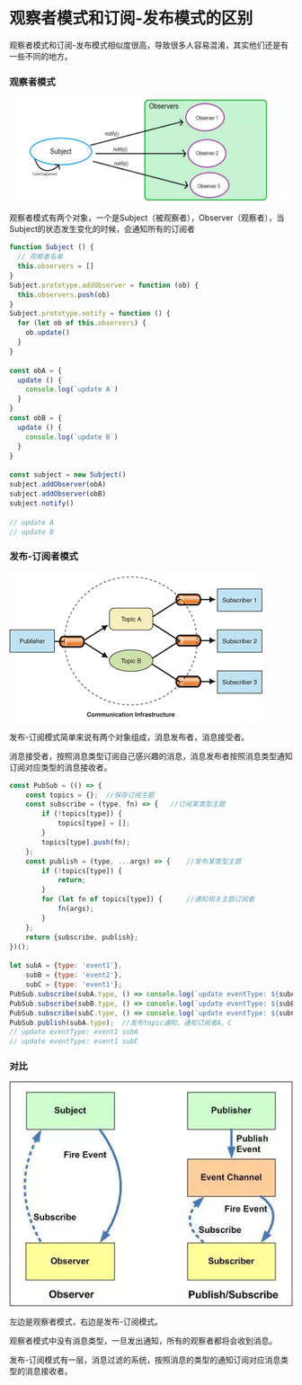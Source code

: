 # 观察者模式和订阅-发布模式的区别

观察者模式和订阅-发布模式相似度很高，导致很多人容易混淆，其实他们还是有一些不同的地方。

### 观察者模式

![](./1.png)

观察者模式有两个对象，一个是Subject（被观察者），Observer（观察者），当Subject的状态发生变化的时候，会通知所有的订阅者

```js
function Subject () {
  // 观察者名单
  this.observers = []
}
Subject.prototype.addObserver = function (ob) {
  this.observers.push(ob)
}
Subject.prototype.notify = function () {
  for (let ob of this.observers) {
    ob.update()
  }
}

const obA = {
  update () {
    console.log(`update A`)
  }
}
const obB = {
  update () {
    console.log(`update B`)
  }
}

const subject = new Subject()
subject.addObserver(obA)
subject.addObserver(obB)
subject.notify()

// update A
// update B
```

### 发布-订阅者模式

![](./2.png)

发布-订阅模式简单来说有两个对象组成，消息发布者，消息接受者。

消息接受者，按照消息类型订阅自己感兴趣的消息，消息发布者按照消息类型通知订阅对应类型的消息接收者。

```js
const PubSub = (() => {
    const topics = {};  //保存订阅主题
    const subscribe = (type, fn) => {   //订阅某类型主题
        if (!topics[type]) {
            topics[type] = [];
        }
        topics[type].push(fn);
    };
    const publish = (type, ...args) => {    //发布某类型主题
        if (!topics[type]) {
            return;
        }
        for (let fn of topics[type]) {      //通知相关主题订阅者
            fn(args);
        }
    };
    return {subscribe, publish};
})();

let subA = {type: 'event1'},
    subB = {type: 'event2'},
    subC = {type: 'event1'};
PubSub.subscribe(subA.type, () => console.log(`update eventType: ${subA.type} subA`));   //订阅者A订阅topic1
PubSub.subscribe(subB.type, () => console.log(`update eventType: ${subB.type} subB`));   //订阅者B订阅topic2
PubSub.subscribe(subC.type, () => console.log(`update eventType: ${subC.type} subC`));   //订阅者C订阅topic1
PubSub.publish(subA.type);  //发布topic通知，通知订阅者A、C
// update eventType: event1 subA
// update eventType: event1 subC
```

### 对比

![](./3.png)

左边是观察者模式，右边是发布-订阅模式。

观察者模式中没有消息类型，一旦发出通知，所有的观察者都将会收到消息。

发布-订阅模式有一层，消息过滤的系统，按照消息的类型的通知订阅对应消息类型的消息接收者。
